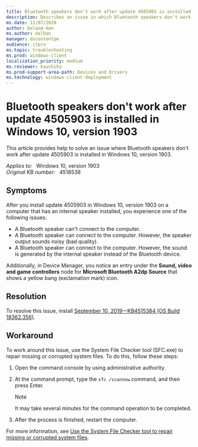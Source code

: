 ```yaml
---
title: Bluetooth speakers don't work after update 4505903 is installed on Windows 10, version 1903
description: Describes an issue in which Bluetooth speakers don't work after update 4505903 is installed on Windows 10, version 1903. Provides a workaround.
ms.date: 12/07/2020
author: Deland-Han
ms.author: delhan
manager: dscontentpm
audience: itpro
ms.topic: troubleshooting
ms.prod: windows-client
localization_priority: medium
ms.reviewer: kaushika
ms.prod-support-area-path: Devices and Drivers
ms.technology: windows-client-deployment
---
```

# Bluetooth speakers don't work after update 4505903 is installed in Windows 10, version 1903

This article provides help to solve an issue where Bluetooth speakers don't work after update 4505903 is installed in Windows 10, version 1903.

_Applies to:_ &nbsp; Windows 10, version 1903  
_Original KB number:_ &nbsp; 4518538

## Symptoms

After you install update 4505903 in Windows 10, version 1903 on a computer that has an internal speaker installed, you experience one of the following issues:

- A Bluetooth speaker can't connect to the computer.
- A Bluetooth speaker can connect to the computer. However, the speaker output sounds noisy (bad quality).
- A Bluetooth speaker can connect to the computer. However, the sound is generated by the internal speaker instead of the Bluetooth device.

Additionally, in Device Manager, you notice an entry under the **Sound, video and game controllers** node for **Microsoft Bluetooth A2dp Source** that shows a yellow bang (exclamation mark) icon.

## Resolution

To resolve this issue, install [September 10, 2019—KB4515384 (OS Build 18362.356)](https://support.microsoft.com/help/4515384).

## Workaround

To work around this issue, use the System File Checker tool (SFC.exe) to repair missing or corrupted system files. To do this, follow these steps:

1. Open the command console by using administrative authority.
2. At the command prompt, type the `sfc /scannow` command, and then press Enter.

    > [!NOTE]
    > It may take several minutes for the command operation to be completed.
3. After the process is finished, restart the computer.

For more information, see [Use the System File Checker tool to repair missing or corrupted system files](https://support.microsoft.com/help/929833).

